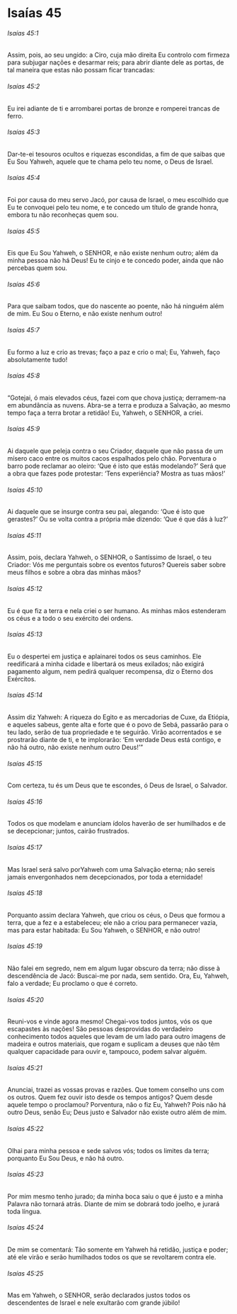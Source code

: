 # Isaías 45

###### Isaías 45:1

Assim, pois, ao seu ungido: a Ciro, cuja mão direita Eu controlo com firmeza para subjugar nações e desarmar reis; para abrir diante dele as portas, de tal maneira que estas não possam ficar trancadas:

###### Isaías 45:2

Eu irei adiante de ti e arrombarei portas de bronze e romperei trancas de ferro.

###### Isaías 45:3

Dar-te-ei tesouros ocultos e riquezas escondidas, a fim de que saibas que Eu Sou Yahweh, aquele que te chama pelo teu nome, o Deus de Israel.

###### Isaías 45:4

Foi por causa do meu servo Jacó, por causa de Israel, o meu escolhido que Eu te convoquei pelo teu nome, e te concedo um título de grande honra, embora tu não reconheças quem sou.

###### Isaías 45:5

Eis que Eu Sou Yahweh, o SENHOR, e não existe nenhum outro; além da minha pessoa não há Deus! Eu te cinjo e te concedo poder, ainda que não percebas quem sou.

###### Isaías 45:6

Para que saibam todos, que do nascente ao poente, não há ninguém além de mim. Eu Sou o Eterno, e não existe nenhum outro!

###### Isaías 45:7

Eu formo a luz e crio as trevas; faço a paz e crio o mal; Eu, Yahweh, faço absolutamente tudo!

###### Isaías 45:8

“Gotejai, ó mais elevados céus, fazei com que chova justiça; derramem-na em abundância as nuvens. Abra-se a terra e produza a Salvação, ao mesmo tempo faça a terra brotar a retidão! Eu, Yahweh, o SENHOR, a criei.

###### Isaías 45:9

Ai daquele que peleja contra o seu Criador, daquele que não passa de um mísero caco entre os muitos cacos espalhados pelo chão. Porventura o barro pode reclamar ao oleiro: ‘Que é isto que estás modelando?’ Será que a obra que fazes pode protestar: ‘Tens experiência? Mostra as tuas mãos!’

###### Isaías 45:10

Ai daquele que se insurge contra seu pai, alegando: ‘Que é isto que gerastes?’ Ou se volta contra a própria mãe dizendo: ‘Que é que dás à luz?’

###### Isaías 45:11

Assim, pois, declara Yahweh, o SENHOR, o Santíssimo de Israel, o teu Criador: Vós me perguntais sobre os eventos futuros? Quereis saber sobre meus filhos e sobre a obra das minhas mãos?

###### Isaías 45:12

Eu é que fiz a terra e nela criei o ser humano. As minhas mãos estenderam os céus e a todo o seu exército dei ordens.

###### Isaías 45:13

Eu o despertei em justiça e aplainarei todos os seus caminhos. Ele reedificará a minha cidade e libertará os meus exilados; não exigirá pagamento algum, nem pedirá qualquer recompensa, diz o Eterno dos Exércitos.

###### Isaías 45:14

Assim diz Yahweh: A riqueza do Egito e as mercadorias de Cuxe, da Etiópia, e aqueles sabeus, gente alta e forte que é o povo de Sebá, passarão para o teu lado, serão de tua propriedade e te seguirão. Virão acorrentados e se prostrarão diante de ti, e te implorarão: ‘Em verdade Deus está contigo, e não há outro, não existe nenhum outro Deus!’”

###### Isaías 45:15

Com certeza, tu és um Deus que te escondes, ó Deus de Israel, o Salvador.

###### Isaías 45:16

Todos os que modelam e anunciam ídolos haverão de ser humilhados e de se decepcionar; juntos, cairão frustrados.

###### Isaías 45:17

Mas Israel será salvo porYahweh com uma Salvação eterna; não sereis jamais envergonhados nem decepcionados, por toda a eternidade!

###### Isaías 45:18

Porquanto assim declara Yahweh, que criou os céus, o Deus que formou a terra, que a fez e a estabeleceu; ele não a criou para permanecer vazia, mas para estar habitada: Eu Sou Yahweh, o SENHOR, e não outro!

###### Isaías 45:19

Não falei em segredo, nem em algum lugar obscuro da terra; não disse à descendência de Jacó: Buscai-me por nada, sem sentido. Ora, Eu, Yahweh, falo a verdade; Eu proclamo o que é correto.

###### Isaías 45:20

Reuni-vos e vinde agora mesmo! Chegai-vos todos juntos, vós os que escapastes às nações! São pessoas desprovidas do verdadeiro conhecimento todos aqueles que levam de um lado para outro imagens de madeira e outros materiais, que rogam e suplicam a deuses que não têm qualquer capacidade para ouvir e, tampouco, podem salvar alguém.

###### Isaías 45:21

Anunciai, trazei as vossas provas e razões. Que tomem conselho uns com os outros. Quem fez ouvir isto desde os tempos antigos? Quem desde aquele tempo o proclamou? Porventura, não o fiz Eu, Yahweh? Pois não há outro Deus, senão Eu; Deus justo e Salvador não existe outro além de mim.

###### Isaías 45:22

Olhai para minha pessoa e sede salvos vós; todos os limites da terra; porquanto Eu Sou Deus, e não há outro.

###### Isaías 45:23

Por mim mesmo tenho jurado; da minha boca saiu o que é justo e a minha Palavra não tornará atrás. Diante de mim se dobrará todo joelho, e jurará toda língua.

###### Isaías 45:24

De mim se comentará: Tão somente em Yahweh há retidão, justiça e poder; até ele virão e serão humilhados todos os que se revoltarem contra ele.

###### Isaías 45:25

Mas em Yahweh, o SENHOR, serão declarados justos todos os descendentes de Israel e nele exultarão com grande júbilo!


